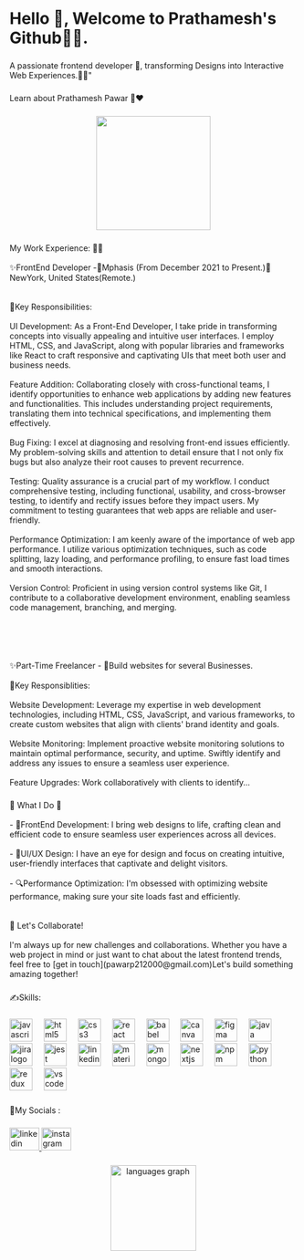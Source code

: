  <h1 align="left">Hello 👋, Welcome to Prathamesh's Github🧘‍♂️.</h1>

###

<p align="left">A passionate frontend developer 👦, transforming Designs into Interactive Web Experiences.🧑‍🎤"</p>

###

<p align="left">Learn about Prathamesh Pawar 💁❤️</p>

###

<div align="center">
  <img height="200" src="https://cdn.dribbble.com/users/1708816/screenshots/15637256/media/f9826f0af8a49462f048262a8502035b.gif"  />
</div>

###

<p align="left">My Work Experience: 🧑‍💻<br><br> ✨FrontEnd Developer -🗽Mphasis (From December 2021 to Present.)📍NewYork, United States(Remote.)<br><br><br>📃Key Responsibilities:<br><br>UI Development: As a Front-End Developer, I take pride in transforming concepts into visually appealing and intuitive user interfaces. I employ HTML, CSS, and JavaScript, along with popular libraries and frameworks like React to craft responsive and captivating UIs that meet both user and business needs.<br><br>Feature Addition: Collaborating closely with cross-functional teams, I identify opportunities to enhance web applications by adding new features and functionalities. This includes understanding project requirements, translating them into technical specifications, and implementing them effectively.<br><br>Bug Fixing: I excel at diagnosing and resolving front-end issues efficiently. My problem-solving skills and attention to detail ensure that I not only fix bugs but also analyze their root causes to prevent recurrence.<br><br>Testing: Quality assurance is a crucial part of my workflow. I conduct comprehensive testing, including functional, usability, and cross-browser testing, to identify and rectify issues before they impact users. My commitment to testing guarantees that web apps are reliable and user-friendly.<br><br>Performance Optimization: I am keenly aware of the importance of web app performance. I utilize various optimization techniques, such as code splitting, lazy loading, and performance profiling, to ensure fast load times and smooth interactions.<br><br>Version Control: Proficient in using version control systems like Git, I contribute to a collaborative development environment, enabling seamless code management, branching, and merging.<br><br><br><br><br><br>✨Part-Time Freelancer - 🚀Build websites for several Businesses.<br><br>📃Key Responsiblities:<br><br>Website Development: Leverage my expertise in web development technologies, including HTML, CSS, JavaScript, and various frameworks, to create custom websites that align with clients' brand identity and goals.<br><br>Website Monitoring: Implement proactive website monitoring solutions to maintain optimal performance, security, and uptime. Swiftly identify and address any issues to ensure a seamless user experience.<br><br>Feature Upgrades: Work collaboratively with clients to identify…</p>

###

<p align="left">🤔 What I Do 💭<br><br>- 💪FrontEnd Development:  I bring web designs to life, crafting clean and efficient code to ensure seamless user experiences across all devices.<br><br>- 🦉UI/UX Design:  I have an eye for design and focus on creating intuitive, user-friendly interfaces that captivate and delight visitors.<br><br>- 🔍Performance Optimization:   I'm obsessed with optimizing website performance, making sure your site loads fast and efficiently.<br><br> <br>🤝 Let's Collaborate!<br><br>I'm always up for new challenges and collaborations. Whether you have a web project in mind or just want to chat about the latest frontend trends, feel free to [get in touch](pawarp212000@gmail.com)Let's build something amazing together!</p>

###

<p align="left">✍️Skills:</p>

###

<div align="left">
  <img src="https://cdn.jsdelivr.net/gh/devicons/devicon/icons/javascript/javascript-original.svg" height="40" alt="javascript logo"  />
  <img width="12" />
  <img src="https://cdn.jsdelivr.net/gh/devicons/devicon/icons/html5/html5-original.svg" height="40" alt="html5 logo"  />
  <img width="12" />
  <img src="https://cdn.jsdelivr.net/gh/devicons/devicon/icons/css3/css3-original.svg" height="40" alt="css3 logo"  />
  <img width="12" />
  <img src="https://cdn.jsdelivr.net/gh/devicons/devicon/icons/react/react-original.svg" height="40" alt="react logo"  />
  <img width="12" />
  <img src="https://cdn.jsdelivr.net/gh/devicons/devicon/icons/babel/babel-original.svg" height="40" alt="babel logo"  />
  <img width="12" />
  <img src="https://cdn.jsdelivr.net/gh/devicons/devicon/icons/canva/canva-original.svg" height="40" alt="canva logo"  />
  <img width="12" />
  <img src="https://cdn.jsdelivr.net/gh/devicons/devicon/icons/figma/figma-original.svg" height="40" alt="figma logo"  />
  <img width="12" />
  <img src="https://cdn.jsdelivr.net/gh/devicons/devicon/icons/java/java-original.svg" height="40" alt="java logo"  />
  <img width="12" />
  <img src="https://cdn.jsdelivr.net/gh/devicons/devicon/icons/jira/jira-original.svg" height="40" alt="jira logo"  />
  <img width="12" />
  <img src="https://cdn.jsdelivr.net/gh/devicons/devicon/icons/jest/jest-plain.svg" height="40" alt="jest logo"  />
  <img width="12" />
  <img src="https://cdn.jsdelivr.net/gh/devicons/devicon/icons/linkedin/linkedin-original.svg" height="40" alt="linkedin logo"  />
  <img width="12" />
  <img src="https://cdn.jsdelivr.net/gh/devicons/devicon/icons/materialui/materialui-original.svg" height="40" alt="materialui logo"  />
  <img width="12" />
  <img src="https://cdn.jsdelivr.net/gh/devicons/devicon/icons/mongodb/mongodb-original.svg" height="40" alt="mongodb logo"  />
  <img width="12" />
  <img src="https://cdn.jsdelivr.net/gh/devicons/devicon/icons/nextjs/nextjs-original.svg" height="40" alt="nextjs logo"  />
  <img width="12" />
  <img src="https://cdn.jsdelivr.net/gh/devicons/devicon/icons/npm/npm-original-wordmark.svg" height="40" alt="npm logo"  />
  <img width="12" />
  <img src="https://cdn.jsdelivr.net/gh/devicons/devicon/icons/python/python-original.svg" height="40" alt="python logo"  />
  <img width="12" />
  <img src="https://cdn.jsdelivr.net/gh/devicons/devicon/icons/redux/redux-original.svg" height="40" alt="redux logo"  />
  <img width="12" />
  <img src="https://cdn.jsdelivr.net/gh/devicons/devicon/icons/vscode/vscode-original.svg" height="40" alt="vscode logo"  />
</div>

###

<p align="left">🐳My Socials :</p>

###

<div align="left">
  <a href="https://www.linkedin.com/in/prathamesh-pawar-7076ab1b9/" target="_blank">
    <img src="https://raw.githubusercontent.com/maurodesouza/profile-readme-generator/master/src/assets/icons/social/linkedin/default.svg" width="52" height="40" alt="linkedin logo"  />
  </a>
  <a href="https://www.instagram.com/pp_21_05/?hl=en" target="_blank">
    <img src="https://raw.githubusercontent.com/maurodesouza/profile-readme-generator/master/src/assets/icons/social/instagram/default.svg" width="52" height="40" alt="instagram logo"  />
  </a>
</div>

###

<div align="center">
 
  <img src="https://github-readme-stats.vercel.app/api/top-langs?username=Pp2105&locale=en&hide_title=false&layout=compact&card_width=320&langs_count=5&theme=outrun&hide_border=false&order=2" height="150" alt="languages graph"  />
</div>

###
